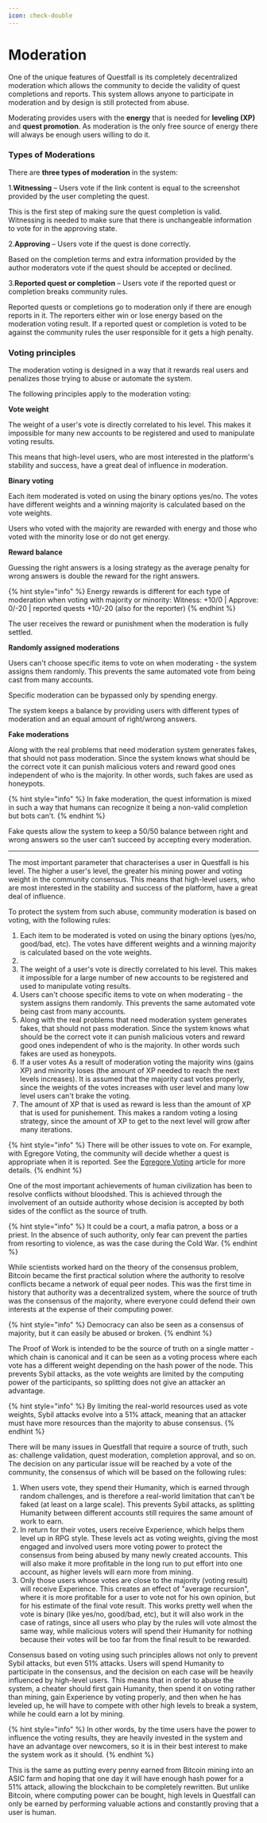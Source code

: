 ```yaml
---
icon: check-double
---
```


# Moderation

One of the unique features of Questfall is its completely decentralized moderation which allows the community to decide the validity of quest completions and reports. This system allows anyone to participate in moderation and by design is still protected from abuse.

Moderating provides users with the **energy** that is needed for **leveling (XP)** and **quest promotion**. As moderation is the only free source of energy there will always be enough users willing to do it.

### Types of Moderations

There are **three types of moderation** in the system:

1.**Witnessing** – Users vote if the link content is equal to the screenshot provided by the user completing the quest.

This is the first step of making sure the quest completion is valid. Witnessing is needed to make sure that there is unchangeable information to vote for in the approving state. 

2.**Approving** – Users vote if the quest is done correctly.

Based on the completion terms and extra information provided by the author moderators vote if the quest should be accepted or declined.

3.**Reported quest or completion** – Users vote if the reported quest or completion breaks community rules.

Reported quests or completions go to moderation only if there are enough reports in it. The reporters either win or lose energy based on the moderation voting result. If a reported quest or completion is voted to be against the community rules the user responsible for it gets a high penalty. 

### Voting principles

The moderation voting is designed in a way that it rewards real users and penalizes those trying to abuse or automate the system.

The following principles apply to the moderation voting:

**Vote weight**

The weight of a user's vote is directly correlated to his level. This makes it impossible for many new accounts to be registered and used to manipulate voting results.

This means that high-level users, who are most interested in the platform's stability and success, have a great deal of influence in moderation.

**Binary voting**

Each item moderated is voted on using the binary options yes/no. The votes have different weights and a winning majority is calculated based on the vote weights. 

Users who voted with the majority are rewarded with energy and those who voted with the minority lose or do not get energy. 

**Reward balance**

Guessing the right answers is a losing strategy as the average penalty for wrong answers is double the reward for the right answers. 

{% hint style="info" %}
Energy rewards is different for each type of moderation when voting with majority or minority: 
Witness: +10/0 | Approve: 0/-20 | reported quests +10/-20 (also for the reporter)
{% endhint %}

The user receives the reward or punishment when the moderation is fully settled.

**Randomly assigned moderations**

Users can't choose specific items to vote on when moderating - the system assigns them randomly. This prevents the same automated vote from being cast from many accounts.

Specific moderation can be bypassed only by spending energy. 

The system keeps a balance by providing users with different types of moderation and an equal amount of right/wrong answers.

**Fake moderations**

Along with the real problems that need moderation system generates fakes, that should not pass moderation. Since the system knows what should be the correct vote it can punish malicious voters and reward good ones independent of who is the majority. In other words, such fakes are used as honeypots.

{% hint style="info" %}
In fake moderation, the quest information is mixed in such a way that humans can recognize it being a non-valid completion but bots can’t. 
{% endhint %}

Fake quests allow the system to keep a 50/50 balance between right and wrong answers so the user can’t succeed by accepting every moderation. 

---

The most important parameter that characterises a user in Questfall is his level. The higher a user's level, the greater his mining power and voting weight in the community consensus. This means that high-level users, who are most interested in the stability and success of the platform, have a great deal of influence.



To protect the system from such abuse, community moderation is based on voting, with the following rules:

1. Each item to be moderated is voted on using the binary options (yes/no, good/bad, etc). The votes have different weights and a winning majority is calculated based on the vote weights.
2.
3. The weight of a user's vote is directly correlated to his level. This makes it impossible for a large number of new accounts to be registered and used to manipulate voting results.
4. Users can't choose specific items to vote on when moderating - the system assigns them randomly. This prevents the same automated vote being cast from many accounts.
5. Along with the real problems that need moderation system generates fakes, that should not pass moderation. Since the system knows what should be the correct vote it can punish malicious voters and reward good ones independent of who is the majority. In other words such fakes are used as honeypots.
6. If a user votes As a result of moderation voting the majority wins (gains XP) and minority loses (the amount of XP needed to reach the next levels increases). It is assumed that the majority cast votes properly, since the weights of the votes increases with user level and many low level users can't brake the voting.
7. The amount of XP that is used as reward is less than the amount of XP that is used for punishement. This makes a random voting a losing strategy, since the amount of XP to get to the next level will grow after many iterations.&#x20;



{% hint style="info" %}
There will be other issues to vote on. For example, with Egregore Voting, the community will decide whether a quest is appropriate when it is reported. See the [Egregore Voting](broken-reference) article for more details.
{% endhint %}



One of the most important achievements of human civilization has been to resolve conflicts without bloodshed. This is achieved through the involvement of an outside authority whose decision is accepted by both sides of the conflict as the source of truth.&#x20;

{% hint style="info" %}
It could be a court, a mafia patron, a boss or a priest. In the absence of such authority, only fear can prevent the parties from resorting to violence, as was the case during the Cold War.
{% endhint %}

While scientists worked hard on the theory of the consensus problem, Bitcoin became the first practical solution where the authority to resolve conflicts became a network of equal peer nodes. This was the first time in history that authority was a decentralized system, where the source of truth was the consensus of the majority, where everyone could defend their own interests at the expense of their computing power.

{% hint style="info" %}
Democracy can also be seen as a consensus of majority, but it can easily be abused or broken.
{% endhint %}

The Proof of Work is intended to be the source of truth on a single matter - which chain is canonical and it can be seen as a voting process where each vote has a different weight depending on the hash power of the node. This prevents Sybil attacks, as the vote weights are limited by the computing power of the participants, so splitting does not give an attacker an advantage.

{% hint style="info" %}
By limiting the real-world resources used as vote weights, Sybil attacks evolve into a 51% attack, meaning that an attacker must have more resources than the majority to abuse consensus.
{% endhint %}

There will be many issues in Questfall that require a source of truth, such as: challenge validation, quest moderation, completion approval, and so on. The decision on any particular issue will be reached by a vote of the community, the consensus of which will be based on the following rules:

1. When users vote, they spend their Humanity, which is earned through random challenges, and is therefore a real-world limitation that can't be faked (at least on a large scale). This prevents Sybil attacks, as splitting Humanity between different accounts still requires the same amount of work to earn.
2. In return for their votes, users receive Experience, which helps them level up in RPG style. These levels act as voting weights, giving the most engaged and involved users more voting power to protect the consensus from being abused by many newly created accounts. This will also make it more profitable in the long run to put effort into one account, as higher levels will earn more from mining.
3. Only those users whose votes are close to the majority (voting result) will receive Experience. This creates an effect of "average recursion", where it is more profitable for a user to vote not for his own opinion, but for his estimate of the final vote result. This works pretty well when the vote is binary (like yes/no, good/bad, etc), but it will also work in the case of ratings, since all users who play by the rules will vote almost the same way, while malicious voters will spend their Humanity for nothing because their votes will be too far from the final result to be rewarded.

Consensus based on voting using such principles allows not only to prevent Sybil attacks, but even 51% attacks. Users will spend Humanity to participate in the consensus, and the decision on each case will be heavily influenced by high-level users. This means that in order to abuse the system, a cheater should first gain Humanity, then spend it on voting rather than mining, gain Experience by voting properly, and then when he has leveled up, he will have to compete with other high levels to break a system, while he could earn a lot by mining.

{% hint style="info" %}
In other words, by the time users have the power to influence the voting results, they are heavily invested in the system and have an advantage over newcomers, so it is in their best interest to make the system work as it should.
{% endhint %}

This is the same as putting every penny earned from Bitcoin mining into an ASIC farm and hoping that one day it will have enough hash power for a 51% attack, allowing the blockchain to be completely rewritten. But unlike Bitcoin, where computing power can be bought, high levels in Questfall can only be earned by performing valuable actions and constantly proving that a user is human.

